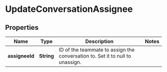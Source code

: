 

# UpdateConversationAssignee


## Properties

| Name | Type | Description | Notes |
|------------ | ------------- | ------------- | -------------|
|**assigneeId** | **String** | ID of the teammate to assign the conversation to. Set it to null to unassign. |  |



